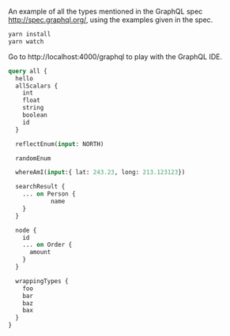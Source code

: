 An example of all the types mentioned in the GraphQL spec http://spec.graphql.org/,
using the examples given in the spec.

```bash
yarn install
yarn watch
```

Go to http://localhost:4000/graphql to play with the GraphQL IDE.

```graphql
query all {
  hello
  allScalars {
    int
    float
    string
    boolean
    id
  }

  reflectEnum(input: NORTH)

  randomEnum

  whereAmI(input:{ lat: 243.23, long: 213.123123})

  searchResult {
    ... on Person {
			name
    }
  }

  node {
    id
    ... on Order {
      amount
    }
  }

  wrappingTypes {
    foo
    bar
    baz
    bax
  }
}
```
